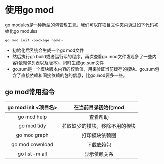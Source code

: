 # 使用go mod

go modules是一种新型的包管理工具。我们可以在项目文件夹内通过如下代码初始化go modules
```bash
go mod init <package name>
```

- 初始化后系统会生成一个go.mod文件
- 然后执行go build或者运行写的程序，再次查看go.mod文件发现多了一些内容(依赖包列表以及版本)，同时生成go.sum文件
- go.sum是一个模块版本内容的校验值，用来验证当前缓存的模块。go.sum包含了直接依赖和间接依赖的包的信息，比go.mod要多一些。

## go mod常用指令
| go mod init <项目名> | 在当前目录初始化mod |
| :---: | :---: |
| go mod help | 查看帮助 |
| go mod tidy | 拉取缺少的模块，移除不用的模块 |
| go mod graph | 打印模块依赖图 |
| go mod download | 下载依赖包 |
| go list -m all | 显示依赖关系 |